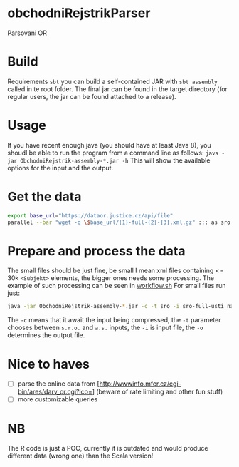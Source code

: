 # obchodniRejstrikParser
Parsovani OR 

# Build
Requirements `sbt`
you can build a self-contained JAR with `sbt assembly` called in te root folder. 
The final jar can be found in the target directory (for regular users, the jar can be found attached to a release).

# Usage
If you have recent enough java (you should have at least Java 8), you shoudl be able to run the program from a command line
as follows:
`java -jar ObchodniRejstrik-assembly-*.jar -h`
This will show the available options for the input and the output. 

# Get the data
```bash
export base_url="https://dataor.justice.cz/api/file"
parallel --bar "wget -q \$base_url/{1}-full-{2}-{3}.xml.gz" ::: as sro ::: praha ceske_budejovice plzen usti_nad_labem hradec_kralove brno ostrava ::: $(seq 2005 2021)
``` 

# Prepare and process the data
The small files should be just fine, be small I mean xml files containing <= 30k `<Subjekt>` elements, the bigger ones needs some processing.
The example of such processing can be seen in [workflow.sh](workflow.sh)
For small files run just:
```bash
java -jar ObchodniRejstrik-assembly-*.jar -c -t sro -i sro-full-usti_nad_labem-2015.xml.gz -o  sro-full-usti_nad_labem-2015.tsv
```
The `-c` means that it await the input being compressed, the `-t` parameter chooses between `s.r.o.` and `a.s.` inputs, the `-i` is input file,
the `-o` determines the output file. 

# Nice to haves
- [ ] parse the online data from [http://wwwinfo.mfcr.cz/cgi-bin/ares/darv_or.cgi?ico=] (beware of rate limiting and other fun stuff)
- [ ] more customizable queries

# NB
The R code is just a POC, currently it is outdated and would produce different data (wrong one) than the Scala version!